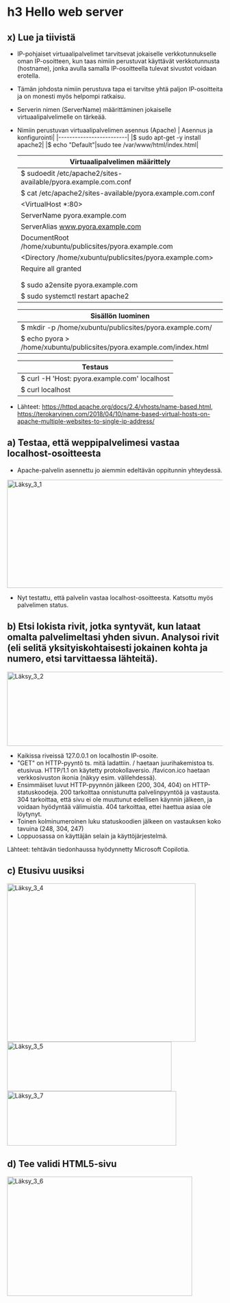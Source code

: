 # h3 Hello web server

## x) Lue ja tiivistä

- IP-pohjaiset virtuaalipalvelimet tarvitsevat jokaiselle verkkotunnukselle oman IP-osoitteen, kun taas nimiin perustuvat käyttävät verkkotunnusta (hostname), jonka avulla samalla IP-osoitteella tulevat sivustot voidaan erotella.
- Tämän johdosta nimiin perustuva tapa ei tarvitse yhtä paljon IP-osoitteita ja on monesti myös helpompi ratkaisu.
- Serverin nimen (ServerName) määrittäminen jokaiselle virtuaalipalvelimelle on tärkeää.
- Nimiin perustuvan virtuaalipalvelimen asennus (Apache)
  | Asennus ja konfigurointi|
  |-------------------------|
  |$ sudo apt-get -y install apache2|
  |$ echo "Default"|sudo tee /var/www/html/index.html|
  
  |Virtuaalipalvelimen määrittely|
  |------------------------------|
  |$ sudoedit /etc/apache2/sites-available/pyora.example.com.conf|
  |$ cat /etc/apache2/sites-available/pyora.example.com.conf|
  |<VirtualHost *:80>|
  |ServerName pyora.example.com|
  |ServerAlias www.pyora.example.com|
  |DocumentRoot /home/xubuntu/publicsites/pyora.example.com|
  |<Directory /home/xubuntu/publicsites/pyora.example.com>|
  |Require all granted|
  |</Directory>|
  |</VirtualHost>|
  |$ sudo a2ensite pyora.example.com|
  |$ sudo systemctl restart apache2|

  |Sisällön luominen|
  |-----------------|
  |$ mkdir -p /home/xubuntu/publicsites/pyora.example.com/|
  |$ echo pyora > /home/xubuntu/publicsites/pyora.example.com/index.html|

  |Testaus|
  |-------|
  |$ curl -H 'Host: pyora.example.com' localhost|
  |$ curl localhost|

- Lähteet: https://httpd.apache.org/docs/2.4/vhosts/name-based.html, https://terokarvinen.com/2018/04/10/name-based-virtual-hosts-on-apache-multiple-websites-to-single-ip-address/

## a) Testaa, että weppipalvelimesi vastaa localhost-osoitteesta

- Apache-palvelin asennettu jo aiemmin edeltävän oppitunnin yhteydessä.
  
<img width="630" height="252" alt="Läksy_3_1" src="https://github.com/user-attachments/assets/c4212797-2285-4b70-ad55-53efbc2ae4c3" />

- Nyt testattu, että palvelin vastaa localhost-osoitteesta. Katsottu myös palvelimen status.

## b) Etsi lokista rivit, jotka syntyvät, kun lataat omalta palvelimeltasi yhden sivun. Analysoi rivit (eli selitä yksityiskohtaisesti jokainen kohta ja numero, etsi tarvittaessa lähteitä).

<img width="632" height="173" alt="Läksy_3_2" src="https://github.com/user-attachments/assets/5e49b21c-998f-4bd2-ab86-b270d36056f0" />

- Kaikissa riveissä 127.0.0.1 on localhostin IP-osoite.
- "GET" on HTTP-pyyntö ts. mitä ladattiin. / haetaan juurihakemistoa ts. etusivua. HTTP/1.1 on käytetty protokollaversio. /favicon.ico haetaan verkkosivuston ikonia (näkyy esim. välilehdessä).
- Ensimmäiset luvut HTTP-pyynnön jälkeen (200, 304, 404) on HTTP-statuskoodeja. 200 tarkoittaa onnistunutta palvelinpyyntöä ja vastausta. 304 tarkoittaa, että sivu ei ole muuttunut edellisen käynnin jälkeen, ja voidaan hyödyntää välimuistia. 404 tarkoittaa, ettei haettua asiaa ole löytynyt.
- Toinen kolminumeroinen luku statuskoodien jälkeen on vastauksen koko tavuina (248, 304, 247)
- Loppuosassa on käyttäjän selain ja käyttöjärjestelmä.

Lähteet: tehtävän tiedonhaussa hyödynnetty Microsoft Copilotia.

## c) Etusivu uusiksi

<img width="440" height="369" alt="Läksy_3_4" src="https://github.com/user-attachments/assets/ec954e97-9bdf-4250-ad44-a4e082ec4c1a" />

<img width="384" height="115" alt="Läksy_3_5" src="https://github.com/user-attachments/assets/cc498406-e850-4568-b8ca-175a3eee4e90" />

<img width="395" height="127" alt="Läksy_3_7" src="https://github.com/user-attachments/assets/9dd02d58-0411-466d-8676-7de305b49d20" />

## d) Tee validi HTML5-sivu

<img width="432" height="278" alt="Läksy_3_6" src="https://github.com/user-attachments/assets/69124831-14bf-48c2-8d90-229370afc447" />





